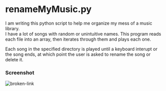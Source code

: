 # renameMyMusic.py

I am writing this python script to help me organize my mess of a music library.  
I have a lot of songs with random or unintuitive names. This program reads each file into an array, then iterates through them and plays each one.  

Each song in the specified directory is played until a keyboard interupt or the song ends, at which point the user is asked to rename the song or delete it.

### Screenshot
![broken-link](https://github.com/mitchfen/renameMyMusic/blob/master/screenshots/screen1.png)
